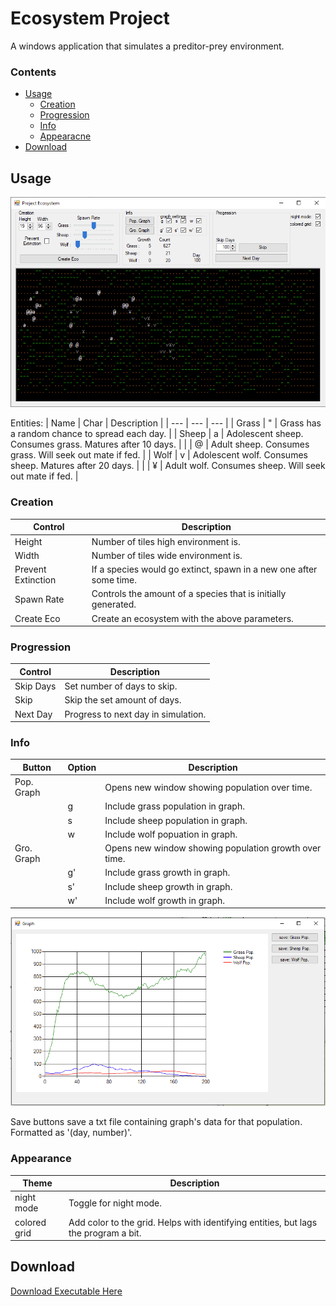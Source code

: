 # Ecosystem Project 
A windows application that simulates a preditor-prey environment.

### Contents
- [Usage](##Usage)
  * [Creation](###Creation)
  * [Progression](###Progression)
  * [Info](###Info)
  * [Appearacne](###Appearance)
- [Download](##Download)

## Usage

![](/ReadMe_Images/screenshot1.png)

Entities: 
| Name | Char | Description |
| --- | --- | --- |
| Grass | " | Grass has a random chance to spread each day.            |
| Sheep | a | Adolescent sheep. Consumes grass. Matures after 10 days. |
|       | @ | Adult sheep. Consumes grass. Will seek out mate if fed.  |
| Wolf  | v | Adolescent wolf. Consumes sheep. Matures after 20 days.  |
|       | ¥ | Adult wolf. Consumes sheep. Will seek out mate if fed.   |

### Creation
| Control | Description | 
| --- | --- |
| Height             | Number of tiles high environment is. |
| Width              | Number of tiles wide environment is. |
| Prevent Extinction | If a species would go extinct, spawn in a new one after some time. |
| Spawn Rate         | Controls the amount of a species that is initially generated. |
| Create Eco         | Create an ecosystem with the above parameters. |

### Progression
| Control | Description |
| --- | --- |
| Skip Days | Set number of days to skip. | 
| Skip      | Skip the set amount of days. |
| Next Day  | Progress to next day in simulation. |

### Info
| Button | Option |  Description |
| --- | --- | --- |
| Pop. Graph |    | Opens new window showing population over time.        |
|            | g  | Include grass population in graph.                    |
|            | s  | Include sheep population in graph.                    |
|            | w  | Include wolf popuation in graph.                      |
| Gro. Graph |    | Opens new window showing population growth over time. |
|            | g' | Include grass growth in graph.                        |
|            | s' | Include sheep growth in graph.                        |
|            | w' | Include wolf growth in graph.                         |

![](/ReadMe_Images/screenshot2.png)

Save buttons save a txt file containing graph's data for that population. Formatted as '(day, number)'. 


### Appearance 
| Theme | Description | 
| --- | --- |
| night mode | Toggle for night mode. | 
| colored grid | Add color to the grid. Helps with identifying entities, but lags the program a bit. |

## Download
[Download Executable Here](https://github.com/JollyWolly/EcosystemProject/releases/tag/windows)
